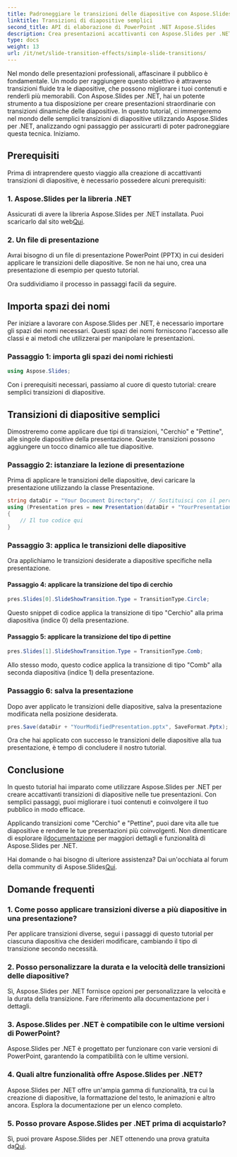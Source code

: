 ```yaml
---
title: Padroneggiare le transizioni delle diapositive con Aspose.Slides per .NET
linktitle: Transizioni di diapositive semplici
second_title: API di elaborazione di PowerPoint .NET Aspose.Slides
description: Crea presentazioni accattivanti con Aspose.Slides per .NET. Impara ad applicare le transizioni dinamiche delle diapositive senza sforzo.
type: docs
weight: 13
url: /it/net/slide-transition-effects/simple-slide-transitions/
---
```


Nel mondo delle presentazioni professionali, affascinare il pubblico è fondamentale. Un modo per raggiungere questo obiettivo è attraverso transizioni fluide tra le diapositive, che possono migliorare i tuoi contenuti e renderli più memorabili. Con Aspose.Slides per .NET, hai un potente strumento a tua disposizione per creare presentazioni straordinarie con transizioni dinamiche delle diapositive. In questo tutorial, ci immergeremo nel mondo delle semplici transizioni di diapositive utilizzando Aspose.Slides per .NET, analizzando ogni passaggio per assicurarti di poter padroneggiare questa tecnica. Iniziamo.

## Prerequisiti

Prima di intraprendere questo viaggio alla creazione di accattivanti transizioni di diapositive, è necessario possedere alcuni prerequisiti:

### 1. Aspose.Slides per la libreria .NET

 Assicurati di avere la libreria Aspose.Slides per .NET installata. Puoi scaricarlo dal sito web[Qui](https://releases.aspose.com/slides/net/).

### 2. Un file di presentazione

Avrai bisogno di un file di presentazione PowerPoint (PPTX) in cui desideri applicare le transizioni delle diapositive. Se non ne hai uno, crea una presentazione di esempio per questo tutorial.

Ora suddividiamo il processo in passaggi facili da seguire.

## Importa spazi dei nomi

Per iniziare a lavorare con Aspose.Slides per .NET, è necessario importare gli spazi dei nomi necessari. Questi spazi dei nomi forniscono l'accesso alle classi e ai metodi che utilizzerai per manipolare le presentazioni.

### Passaggio 1: importa gli spazi dei nomi richiesti

```csharp
using Aspose.Slides;
```

Con i prerequisiti necessari, passiamo al cuore di questo tutorial: creare semplici transizioni di diapositive.

## Transizioni di diapositive semplici

Dimostreremo come applicare due tipi di transizioni, "Cerchio" e "Pettine", alle singole diapositive della presentazione. Queste transizioni possono aggiungere un tocco dinamico alle tue diapositive.

### Passaggio 2: istanziare la lezione di presentazione

Prima di applicare le transizioni delle diapositive, devi caricare la presentazione utilizzando la classe Presentazione.

```csharp
string dataDir = "Your Document Directory";  // Sostituisci con il percorso della directory
using (Presentation pres = new Presentation(dataDir + "YourPresentation.pptx"))
{
    // Il tuo codice qui
}
```

### Passaggio 3: applica le transizioni delle diapositive

Ora applichiamo le transizioni desiderate a diapositive specifiche nella presentazione.

#### Passaggio 4: applicare la transizione del tipo di cerchio

```csharp
pres.Slides[0].SlideShowTransition.Type = TransitionType.Circle;
```

Questo snippet di codice applica la transizione di tipo "Cerchio" alla prima diapositiva (indice 0) della presentazione.

#### Passaggio 5: applicare la transizione del tipo di pettine

```csharp
pres.Slides[1].SlideShowTransition.Type = TransitionType.Comb;
```

Allo stesso modo, questo codice applica la transizione di tipo "Comb" alla seconda diapositiva (indice 1) della presentazione.

### Passaggio 6: salva la presentazione

Dopo aver applicato le transizioni delle diapositive, salva la presentazione modificata nella posizione desiderata.

```csharp
pres.Save(dataDir + "YourModifiedPresentation.pptx", SaveFormat.Pptx);
```

Ora che hai applicato con successo le transizioni delle diapositive alla tua presentazione, è tempo di concludere il nostro tutorial.

## Conclusione

In questo tutorial hai imparato come utilizzare Aspose.Slides per .NET per creare accattivanti transizioni di diapositive nelle tue presentazioni. Con semplici passaggi, puoi migliorare i tuoi contenuti e coinvolgere il tuo pubblico in modo efficace.

 Applicando transizioni come "Cerchio" e "Pettine", puoi dare vita alle tue diapositive e rendere le tue presentazioni più coinvolgenti. Non dimenticare di esplorare il[documentazione](https://reference.aspose.com/slides/net/) per maggiori dettagli e funzionalità di Aspose.Slides per .NET.

Hai domande o hai bisogno di ulteriore assistenza? Dai un'occhiata al forum della community di Aspose.Slides[Qui](https://forum.aspose.com/).

## Domande frequenti

### 1. Come posso applicare transizioni diverse a più diapositive in una presentazione?
Per applicare transizioni diverse, segui i passaggi di questo tutorial per ciascuna diapositiva che desideri modificare, cambiando il tipo di transizione secondo necessità.

### 2. Posso personalizzare la durata e la velocità delle transizioni delle diapositive?
Sì, Aspose.Slides per .NET fornisce opzioni per personalizzare la velocità e la durata della transizione. Fare riferimento alla documentazione per i dettagli.

### 3. Aspose.Slides per .NET è compatibile con le ultime versioni di PowerPoint?
Aspose.Slides per .NET è progettato per funzionare con varie versioni di PowerPoint, garantendo la compatibilità con le ultime versioni.

### 4. Quali altre funzionalità offre Aspose.Slides per .NET?
Aspose.Slides per .NET offre un'ampia gamma di funzionalità, tra cui la creazione di diapositive, la formattazione del testo, le animazioni e altro ancora. Esplora la documentazione per un elenco completo.

### 5. Posso provare Aspose.Slides per .NET prima di acquistarlo?
 Sì, puoi provare Aspose.Slides per .NET ottenendo una prova gratuita da[Qui](https://releases.aspose.com/).

